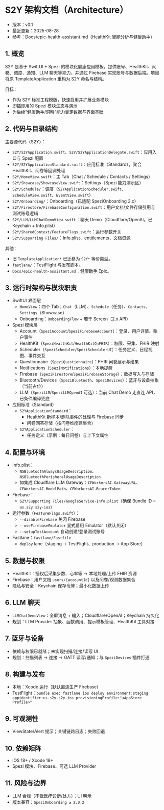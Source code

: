 # S2Y 架构文档（Architecture）

- 版本：v0.1
- 最近更新：2025-08-28
- 参考：Docs/epic-health-assistant.md（HealthKit 智能分析与健康助手）

## 1. 概览
S2Y 是基于 SwiftUI + Spezi 的模块化健康应用模板，提供账号、HealthKit、问卷、调度、通知、LLM 聊天等能力，并通过 Firebase 实现账号与数据后端。项目将原 TemplateApplication 重构为 S2Y 命名与结构。

目标：
- 作为 S2Y 标准工程模版，快速启用并扩展业务模块
- 即插即用的 Spezi 模块生态与演示
- 为后续“健康助手/洞察”能力奠定数据与界面基础 

## 2. 代码与目录结构
主要源代码（S2Y）：
- `S2Y/S2YApplication.swift`、`S2Y/S2YApplicationDelegate.swift`：应用入口与 Spezi 配置
- `S2Y/S2YApplicationStandard.swift`：应用标准（Standard），聚合 HealthKit、问卷等回调处理
- `S2Y/HomeView.swift`：主 Tab（Chat / Schedule / Contacts / Settings）
- `S2Y/Showcase/ShowcaseView.swift`：Settings（Spezi 能力演示区）
- `S2Y/Schedule/`：调度（`S2YApplicationScheduler.swift`、`ScheduleView.swift`、`EventView.swift`）
- `S2Y/Onboarding/`：Onboarding（已适配 SpeziOnboarding 2.x）
- `S2Y/Firestore/FirebaseConfiguration.swift`：用户文档/文件存储引用与测试账号逻辑
- `S2Y/LLM/LLMChatDemoView.swift`：聊天 Demo（Cloudflare/OpenAI，已 Keychain + Info.plist）
- `S2Y/SharedContext/FeatureFlags.swift`：运行参数开关
- `S2Y/Supporting Files/`：Info.plist、entitlements、文档资源

其他：
- 旧 `TemplateApplication*` 已迁移为 `S2Y*` 等价类型。
- `fastlane/`：TestFlight 与发布脚本。
- `Docs/epic-health-assistant.md`：健康助手 Epic。

## 3. 运行时架构与模块职责
- SwiftUI 界面层
  - `HomeView`：四个 Tab；`Chat`（LLM）、`Schedule`（任务）、`Contacts`、`Settings`（Showcase）
  - Onboarding：`OnboardingFlow` + 若干 Screen（2.x API）
- Spezi 模块层
  - Account（`SpeziAccount`/`SpeziFirebaseAccount`）：登录、用户详情、账户事件
  - HealthKit（`SpeziHealthKit`/`HealthKitOnFHIR`）：权限、采集、FHIR 映射
  - Scheduler（`SpeziScheduler`/`SpeziSchedulerUI`）：任务定义、日程视图、事件交互
  - Questionnaire（`SpeziQuestionnaire`）：FHIR 问卷展示与结果
  - Notifications（`SpeziNotifications`）：本地提醒
  - Firebase（`SpeziFirestore`/`SpeziFirebaseStorage`）：数据写入与存储
  - Bluetooth/Devices（`SpeziBluetooth`、`SpeziDevices`）：蓝牙与设备抽象（当前占位）
  - LLM（`SpeziLLM`/`SpeziLLMOpenAI` 可选）：当前 Chat Demo 走直连 API，已条件编译兜底
- 应用标准（Standard）
  - `S2YApplicationStandard`：
    - HealthKit 新样本/删除事件的处理与 Firebase 同步
    - 问卷回答存储（按问卷维度建集合）
  - `S2YApplicationScheduler`：
    - 任务定义（示例：每日问卷）与上下文属性

## 4. 配置与环境
- Info.plist：
  - `NSBluetoothAlwaysUsageDescription`、`NSBluetoothPeripheralUsageDescription`
  - 如集成 Cloudflare LLM Gateway：`CFWorkersAI.GatewayURL`、`CFWorkersAI.ModelPath`、`CFWorkersAI.BearerToken`
- Firebase：
  - `S2Y/Supporting Files/GoogleService-Info.plist`（确保 Bundle ID = `us.s2y.s2y-ios`）
- 运行参数（`FeatureFlags.swift`）：
  - `--disableFirebase` 关闭 Firebase
  - `--useFirebaseEmulator` 显式启用 Emulator（默认关闭）
  - `--setupTestAccount` 自动创建/登录测试账号
- Fastlane：`fastlane/Fastfile`
  - `deploy` lane（staging → TestFlight、production → App Store）

## 5. 数据与权限
- HealthKit：授权后采集步数、心率等 → 本地处理/上传 FHIR 资源
- Firebase：用户文档 `users/{accountId}` 以及问卷/观测数据集合
- 隐私与安全：Keychain 保存令牌；最小化数据上传

## 6. LLM 聊天
- `LLMChatDemoView`：全屏消息 + 输入；Cloudflare/OpenAI；Keychain 持久化
- 规划：LLM Provider 抽象、函数调用、提示模板管理、HealthKit 工具对接

## 7. 蓝牙与设备
- 依赖与权限已就绪；未实现扫描/连接/读写 UI
- 规划：扫描列表 → 连接 → GATT 读写/通知；与 `SpeziDevices` 插件打通

## 8. 构建与发布
- 本地：Xcode 运行（默认直连生产 Firebase）
- TestFlight：`bundle exec fastlane ios deploy environment:staging appidentifier:us.s2y.s2y-ios provisioningProfile:"<AppStore Profile>"`

## 9. 可观测性
- ViewState/Alert 提示；关键链路日志；失败回退

## 10. 依赖矩阵
- iOS 18+ / Xcode 16+
- Spezi 模块、Firebase、可选 LLM Provider

## 11. 风险与边界
- LLM 合规（不做医疗诊断/处方）；UI 明示
- 版本兼容：`SpeziOnboarding ≥ 2.0.2`
